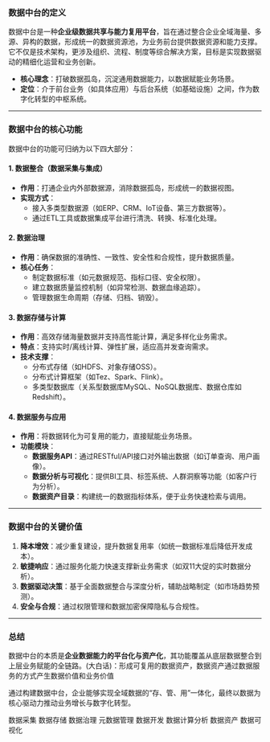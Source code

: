 ### 数据中台的定义
数据中台是一种**企业级数据共享与能力复用平台**，旨在通过整合企业全域海量、多源、异构的数据，形成统一的数据资源池，为业务前台提供数据资源和能力支撑。它不仅是技术架构，更涉及组织、流程、制度等综合解决方案，目标是实现数据驱动的精细化运营和业务创新。  
- **核心理念**：打破数据孤岛，沉淀通用数据能力，以数据赋能业务场景。  
- **定位**：介于前台业务（如具体应用）与后台系统（如基础设施）之间，作为数字化转型的中枢系统。

---

### 数据中台的核心功能
数据中台的功能可归纳为以下四大部分：

#### 1. **数据整合（数据采集与集成）**
- **作用**：打通企业内外部数据源，消除数据孤岛，形成统一的数据视图。  
- **实现方式**：  
  - 接入多类型数据源（如ERP、CRM、IoT设备、第三方数据等）。  
  - 通过ETL工具或数据集成平台进行清洗、转换、标准化处理。  

#### 2. **数据治理**
- **作用**：确保数据的准确性、一致性、安全性和合规性，提升数据质量。  
- **核心任务**：  
  - 制定数据标准（如元数据规范、指标口径、安全权限）。  
  - 建立数据质量监控机制（如异常检测、数据血缘追踪）。  
  - 管理数据生命周期（存储、归档、销毁）。  

#### 3. **数据存储与计算**
- **作用**：高效存储海量数据并支持高性能计算，满足多样化业务需求。  
- **特点**：支持实时/离线计算、弹性扩展，适应高并发查询需求。
- **技术支撑**：  
  - 分布式存储（如HDFS、对象存储OSS）。  
  - 分布式计算框架（如Tez、Spark、Flink）。  
  - 多类型数据库（关系型数据库MySQL、NoSQL数据库、数据仓库如Redshift）。  

#### 4. **数据服务与应用**
- **作用**：将数据转化为可复用的能力，直接赋能业务场景。  
- **功能模块**：  
  - **数据服务API**：通过RESTful/API接口对外输出数据（如订单查询、用户画像）。  
  - **数据分析与可视化**：提供BI工具、标签系统、人群洞察等功能（如客户行为分析）。  
  - **数据资产目录**：构建统一的数据指标体系，便于业务快速检索与调用。  

---

### 数据中台的关键价值
1. **降本增效**：减少重复建设，提升数据复用率（如统一数据标准后降低开发成本）。  
2. **敏捷响应**：通过服务化能力快速支撑新业务需求（如双11大促的实时数据分析）。  
3. **数据驱动决策**：基于全面数据整合与深度分析，辅助战略制定（如市场趋势预测）。  
4. **安全与合规**：通过权限管理和数据加密保障隐私与合规性。

---

### 总结

数据中台的本质是**企业数据能力的平台化与资产化**，其功能覆盖从底层数据整合到上层业务赋能的全链路。(大白话)：形成可复用的数据资产，数据资产通过数据服务的方式产生数据价值和业务价值

通过构建数据中台，企业能够实现全域数据的“存、管、用”一体化，最终以数据为核心驱动力推动业务增长与数字化转型。





数据采集
数据存储
数据治理
元数据管理
数据开发
数据计算分析
数据资产
数据可视化

